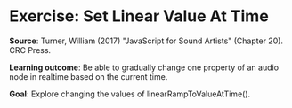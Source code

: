 # Exercise: Set Linear Value At Time

**Source**: Turner, William (2017) "JavaScript for Sound Artists" (Chapter 20). CRC Press.

**Learning outcome**: Be able to gradually change one property of an audio node in realtime based on the current time.

**Goal**: Explore changing the values of linearRampToValueAtTime().

